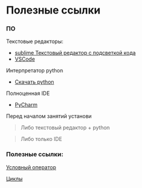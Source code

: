Полезные ссылки
===

### ПО

Текстовые редакторы:
- [sublime Текстовый редактор с подсветкой кода](https://www.sublimetext.com/3)
- [VSCode](https://code.visualstudio.com/download)

Интерпретатор python
- [Скачать python](https://www.python.org/downloads/)

Полноценная IDE
- [PyCharm](https://www.jetbrains.com/ru-ru/pycharm/)

Перед началом занятий установи
> Либо текстовый редактор + python

> Либо только IDE


### Полезные ссылки:
[Условный оператор](https://pythonworld.ru/osnovy/instrukciya-if-elif-else-proverka-istinnosti-trexmestnoe-vyrazhenie-ifelse.html)

[Циклы](https://pythonworld.ru/osnovy/cikly-for-i-while-operatory-break-i-continue-volshebnoe-slovo-else.html)
